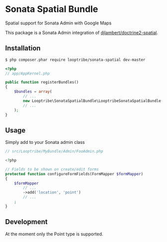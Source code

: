 Sonata Spatial Bundle
========================================================

Spatial support for Sonata Admin with Google Maps

This package is a Sonata Admin integration of [djlambert/doctrine2-spatial](https://github.com/djlambert/doctrine2-spatial).


## Installation
``` bash
$ php composer.phar require looptribe/sonata-spatial dev-master
```

``` php
<?php
// app/AppKernel.php

public function registerBundles()
{
    $bundles = array(
        // ...
        new Looptribe\SonataSpatialBundle\LooptribeSonataSpatialBundle(),
        // ...
    );
}
```

## Usage
Simply add to your Sonata admin class
``` php
// src/Looptribe/MyBundle/Admin/FooAdmin.php

<?php

// Fields to be shown on create/edit forms
protected function configureFormFields(FormMapper $formMapper)
{
    $formMapper
        // ...
        ->add('location', 'point')
        // ...
    ;
}
```

## Development
At the moment only the Point type is supported.
